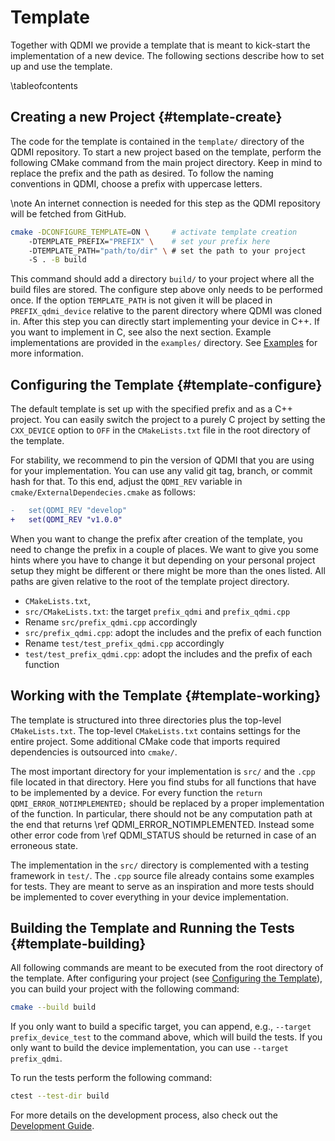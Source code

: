 # Template

<!-- IMPORTANT: Keep the line above as the first line. -->
<!-- This file is a static page and included in the ./CMakeLists.txt file. -->

Together with QDMI we provide a template that is meant to kick-start the implementation of a new
device. The following sections describe how to set up and use the template.

\tableofcontents

## Creating a new Project {#template-create}

The code for the template is contained in the `template/` directory of the QDMI repository. To start
a new project based on the template, perform the following CMake command from the main project
directory. Keep in mind to replace the prefix and the path as desired. To follow the naming
conventions in QDMI, choose a prefix with uppercase letters.

\note An internet connection is needed for this step as the QDMI repository will be fetched from
GitHub.

```sh
cmake -DCONFIGURE_TEMPLATE=ON \     # activate template creation
    -DTEMPLATE_PREFIX="PREFIX" \    # set your prefix here
    -DTEMPLATE_PATH="path/to/dir" \ # set the path to your project
    -S . -B build
```

This command should add a directory `build/` to your project where all the build files are stored.
The configure step above only needs to be performed once. If the option `TEMPLATE_PATH` is not given
it will be placed in `PREFIX_qdmi_device` relative to the parent directory where QDMI was cloned in.
After this step you can directly start implementing your device in C++. If you want to implement in
C, see also the next section. Example implementations are provided in the `examples/` directory. See
[Examples](examples.md) for more information.

## Configuring the Template {#template-configure}

The default template is set up with the specified prefix and as a C++ project. You can easily switch
the project to a purely C project by setting the `CXX_DEVICE` option to `OFF` in the
`CMakeLists.txt` file in the root directory of the template.

For stability, we recommend to pin the version of QDMI that you are using for your implementation.
You can use any valid git tag, branch, or commit hash for that. To this end, adjust the `QDMI_REV`
variable in `cmake/ExternalDependecies.cmake` as follows:

```diff
-   set(QDMI_REV "develop"
+   set(QDMI_REV "v1.0.0"
```

When you want to change the prefix after creation of the template, you need to change the prefix in
a couple of places. We want to give you some hints where you have to change it but depending on your
personal project setup they might be different or there might be more than the ones listed. All
paths are given relative to the root of the template project directory.

- `CMakeLists.txt`,
- `src/CMakeLists.txt`: the target `prefix_qdmi` and `prefix_qdmi.cpp`
- Rename `src/prefix_qdmi.cpp` accordingly
- `src/prefix_qdmi.cpp`: adopt the includes and the prefix of each function
- Rename `test/test_prefix_qdmi.cpp` accordingly
- `test/test_prefix_qdmi.cpp`: adopt the includes and the prefix of each function

## Working with the Template {#template-working}

The template is structured into three directories plus the top-level `CMakeLists.txt`. The top-level
`CMakeLists.txt` contains settings for the entire project. Some additional CMake code that imports
required dependencies is outsourced into `cmake/`.

The most important directory for your implementation is `src/` and the `.cpp` file located in that
directory. Here you find stubs for all functions that have to be implemented by a device. For every
function the `return QDMI_ERROR_NOTIMPLEMENTED;` should be replaced by a proper implementation of
the function. In particular, there should not be any computation path at the end that returns \ref
QDMI_ERROR_NOTIMPLEMENTED. Instead some other error code from \ref QDMI_STATUS should be returned in
case of an erroneous state.

The implementation in the `src/` directory is complemented with a testing framework in `test/`. The
`.cpp` source file already contains some examples for tests. They are meant to serve as an
inspiration and more tests should be implemented to cover everything in your device implementation.

## Building the Template and Running the Tests {#template-building}

All following commands are meant to be executed from the root directory of the template. After
configuring your project (see [Configuring the Template](#template-configure)), you can build your
project with the following command:

```sh
cmake --build build
```

If you only want to build a specific target, you can append, e.g., `--target prefix_device_test` to
the command above, which will build the tests. If you only want to build the device implementation,
you can use `--target prefix_qdmi`.

To run the tests perform the following command:

```sh
ctest --test-dir build
```

For more details on the development process, also check out the [Development Guide](guide.md).
